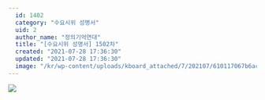 ```yaml
---
  id: 1402
  category: "수요시위 성명서"
  uid: 2
  author_name: "정의기억연대"
  title: "[수요시위 성명서] 1502차"
  created: "2021-07-28 17:36:30"
  updated: "2021-07-28 17:36:30"
  image: "/kr/wp-content/uploads/kboard_attached/7/202107/610117067b6ac9282997.jpg"
---
```

![](/kr/wp-content/uploads/kboard_attached/7/202107/610117067b6ac9282997.jpg)